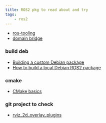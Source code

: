 ```yaml
---
title: ROS2 pkg to read about and try
tags:
    - ros2
---
```


- [ros-tooling](https://github.com/ros-tooling/topic_tools)
- [domain bridge](https://github.com/ros2/domain_bridge)

### build deb
- [Building a custom Debian package](https://docs.ros.org/en/humble/How-To-Guides/Building-a-Custom-Debian-Package.html)
- [How to build a local Debian ROS2 package
](https://www.theconstructsim.com/how-to-build-a-local-debian-ros2-package/)

### cmake
- [CMake basics](https://nu-msr.github.io/navigation_site/lectures/cmake_basics.html)


### git project to check
- [rviz_2d_overlay_plugins](https://github.com/teamspatzenhirn/rviz_2d_overlay_plugins)
